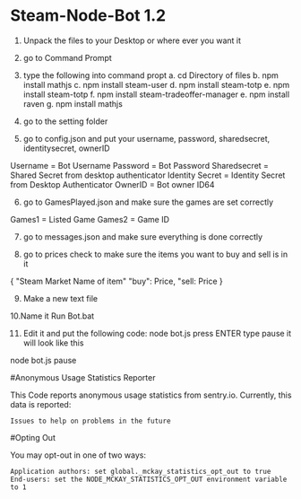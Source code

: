 # Steam-Node-Bot 1.2

1. Unpack the files to your Desktop or where ever you want it

2. go to Command Prompt

3. type the following into command propt
    a. cd Directory of files 
    b. npm install mathjs
    c. npm install steam-user
    d. npm install steam-totp
    e. npm install steam-totp
    f. npm install steam-tradeoffer-manager
    e. npm install raven
    g. npm install mathjs


4. go to the setting folder

5. go to config.json and put your username, password, sharedsecret, identitysecret, ownerID

Username = Bot Username
Password = Bot Password
Sharedsecret = Shared Secret from desktop authenticator
Identity Secret = Identity Secret from Desktop Authenticator
OwnerID = Bot owner ID64


6. go to GamesPlayed.json and make sure the games are set correctly

Games1 = Listed Game
Games2 = Game ID


7. go to messages.json and make sure everything is done correctly 

8. go to prices check to make sure the items you want to buy and  sell is in it 

{
"Steam Market Name of item"
"buy": Price,
"sell: Price
}

9. Make a new text file

10.Name it Run Bot.bat

11. Edit it and put the following code: node bot.js press ENTER  type pause
it will look like this 

node bot.js
pause


#Anonymous Usage Statistics Reporter

This Code reports anonymous usage statistics from sentry.io. Currently, this data is reported:

    Issues to help on problems in the future


#Opting Out

You may opt-out in one of two ways:

    Application authors: set global._mckay_statistics_opt_out to true
    End-users: set the NODE_MCKAY_STATISTICS_OPT_OUT environment variable to 1



